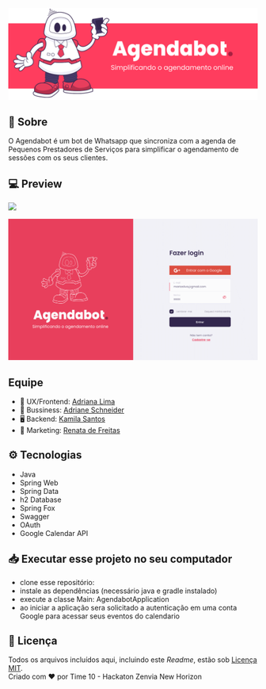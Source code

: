 <p align=center>

<h5 align=center>
<img src="https://github.com/dxwebster/Agendabot-Frontend/blob/master/readme/capa1.png"><br>

</h5>

</p>

## 🔖 Sobre

O Agendabot é um bot de Whatsapp que sincroniza com a agenda de Pequenos Prestadores de Serviços para simplificar o agendamento de sessões com os seus clientes.

## 💻 Preview


 <p> <img src="https://github.com/Kamilahsantos/AgendaBot/blob/master/src/main/resources/static/bot.gif" width=200>

<img src="https://github.com/dxwebster/Agendabot-Frontend/blob/master/readme/screen.gif" width=600> </p>

## Equipe

- 🎨 UX/Frontend: [Adriana Lima](https://www.linkedin.com/in/adrianalimashika/)
- 💼 Bussiness: [Adriane Schneider](https://www.linkedin.com/in/adrischneider/)
- 🖥 Backend: [Kamila Santos](https://www.linkedin.com/in/kamila-santos-oliveira/)
- 📢 Marketing: [Renata de Freitas](https://www.linkedin.com/in/reldefreitas/)

## ⚙ Tecnologias

- Java
- Spring Web
- Spring Data
- h2 Database 
- Spring Fox
- Swagger 
- OAuth
- Google Calendar API

## 📥 Executar esse projeto no seu computador

- clone esse repositório: 
- instale as dependências (necessário java e gradle instalado)
- execute a classe Main: AgendabotApplication
- ao iniciar a aplicação sera solicitado a autenticação em uma conta Google para acessar seus eventos do calendario


## 📕 Licença

Todos os arquivos incluídos aqui, incluindo este _Readme_, estão sob [Licença MIT](./LICENSE).<br>
Criado com ❤ por Time 10 - Hackaton Zenvia New Horizon
